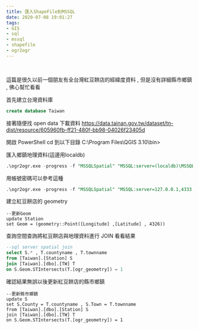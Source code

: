 ```yaml
---
title: 匯入ShapeFile到MSSQL
date: 2020-07-08 19:01:27
tags:
- GIS
- sql
- mssql
- shapefile
- ogr2ogr
---
```

&nbsp;
<!-- more -->
這篇是很久以前一個朋友有全台灣紅豆餅店的經緯度資料 , 但是沒有詳細縣市鄉鎮 , 佛心幫忙看看

首先建立台灣資料庫
```sql
create database Taiwan
```

接著隨便找 open data 下載資料
https://data.tainan.gov.tw/dataset/tn-dist/resource/605960fb-ff21-480f-bb98-04026f23405d

開啟 PowerShell
cd 到以下目錄
C:\Program Files\QGIS 3.10\bin>

匯入鄉鎮地理資料(這邊用localdb)
```sql
.\ogr2ogr.exe -progress -f "MSSQLSpatial" "MSSQL:server=(localdb)\MSSQLLocalDB;database=Taiwan;trusted_connection=yes;" "D:\tw.shp" -a_srs "EPSG:4326" -lco PRECISION=NO
```

用帳號密碼可以參考這種
```sql
.\ogr2ogr.exe -progress -f "MSSQLSpatial" "MSSQL:server=127.0.0.1,4333;database=Taiwan;uid=sa;pwd=pwd@" "D:\Taiwan\tw.shp" -a_srs "EPSG:4326" -lco PRECISION=NO

```

建立紅豆餅店的 geometry
```
--更新Geom
update Station
set Geom = (geometry::Point([Longitude] ,[Latitude] , 4326))
```

查詢空間查詢將紅豆餅店與地理資料進行 JOIN 看看結果
```sql
--sql server spatial join
select S.* , T.countyname , T.townname
from [Taiwan].[Station] S
join [Taiwan].[dbo].[TW] T
on S.Geom.STIntersects(T.[ogr_geometry]) = 1
```


確認結果無誤以後更新紅豆餅店的縣市鄉鎮
```
--更新縣市鄉鎮
update S
set S.County = T.countyname , S.Town = T.townname
from [Taiwan].[dbo].[Station] S
join [Taiwan].[dbo].[TW] T
on S.Geom.STIntersects(T.[ogr_geometry]) = 1
```

